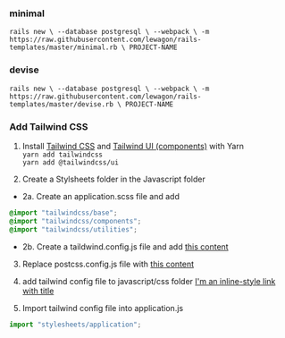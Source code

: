 ### minimal
`
rails new \
  --database postgresql \
  --webpack \
  -m https://raw.githubusercontent.com/lewagon/rails-templates/master/minimal.rb \
  PROJECT-NAME
 `
  
### devise
`
rails new \
  --database postgresql \
  --webpack \
  -m https://raw.githubusercontent.com/lewagon/rails-templates/master/devise.rb \
  PROJECT-NAME
`

### Add Tailwind CSS

1. Install [Tailwind CSS](https://tailwindcss.com/) and [Tailwind UI (components)](https://tailwindui.com/components) with Yarn
<br>`yarn add tailwindcss`
<br>`yarn add @tailwindcss/ui`


2. Create a Stylsheets folder in the Javascript folder
- 2a. Create an application.scss file and add
```scss
@import "tailwindcss/base";
@import "tailwindcss/components";
@import "tailwindcss/utilities";
```
- 2b. Create a taildwind.config.js file and add [this content](https://github.com/thomasvanholder/jumpstart/blob/main/tailwind.config.js)


3. Replace postcss.config.js file with [this content](https://github.com/thomasvanholder/jumpstart/blob/main/postcss.config.js)


4. add tailwind config file to javascript/css folder
[I'm an inline-style link with title](https://www.google.com "Tailwind config")


5. Import tailwind config file into application.js
```javascript
import "stylesheets/application";
```
